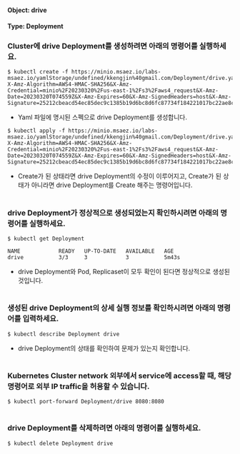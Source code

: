 
#### Object: drive
#### Type: Deployment

### Cluster에 drive Deployment를 생성하려면 아래의 명령어를 실행하세요.

```
$ kubectl create -f https://minio.msaez.io/labs-msaez.io/yamlStorage/undefined/kkengjin%40gmail.com/Deployment/drive.yaml?X-Amz-Algorithm=AWS4-HMAC-SHA256&X-Amz-Credential=minio%2F20230320%2Fus-east-1%2Fs3%2Faws4_request&X-Amz-Date=20230320T074559Z&X-Amz-Expires=60&X-Amz-SignedHeaders=host&X-Amz-Signature=25212cbeacd54ec85dec9c1385b19d6bc8d6fc87734f184221017bc22ae8cdec
```
- Yaml 파일에 명시된 스펙으로 drive Deployment를 생성합니다.

```
$ kubectl apply -f https://minio.msaez.io/labs-msaez.io/yamlStorage/undefined/kkengjin%40gmail.com/Deployment/drive.yaml?X-Amz-Algorithm=AWS4-HMAC-SHA256&X-Amz-Credential=minio%2F20230320%2Fus-east-1%2Fs3%2Faws4_request&X-Amz-Date=20230320T074559Z&X-Amz-Expires=60&X-Amz-SignedHeaders=host&X-Amz-Signature=25212cbeacd54ec85dec9c1385b19d6bc8d6fc87734f184221017bc22ae8cdec
```
- Create가 된 상태라면 drive Deployment의 수정이 이루어지고, Create가 된 상태가 아니라면 drive Deployment를 Create 해주는 명령어입니다.  
#

### drive Deployment가 정상적으로 생성되었는지 확인하시려면 아래의 명령어를 실행하세요.

```
$ kubectl get Deployment

NAME            READY   UP-TO-DATE   AVAILABLE   AGE
drive           3/3     3            3           5m43s

```
- drive Deployment와 Pod, Replicaset이 모두 확인이 된다면 정상적으로 생성된 것입니다.
#

### 생성된 drive Deployment의 상세 실행 정보를 확인하시려면 아래의 명령어를 입력하세요.

```
$ kubectl describe Deployment drive
```
- drive Deployment의 상태를 확인하여 문제가 있는지 확인합니다. 
#

### Kubernetes Cluster network 외부에서 service에 access할 때, 해당 명령어로 외부 IP traffic을 허용할 수 있습니다.

```
$ kubectl port-forward Deployment/drive 8080:8080
```
#

### drive Deployment를 삭제하려면 아래의 명령어를 실행하세요.

```
$ kubectl delete Deployment drive
```
#

